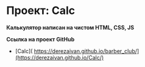 # Проект: Calc

**Калькулятор написан на чистом HTML, CSS, JS**

**Ссылка на проект GitHub**

* [Calc]( https://derezaivan.github.io/barber_club/](https://derezaivan.github.io/Calc/)
